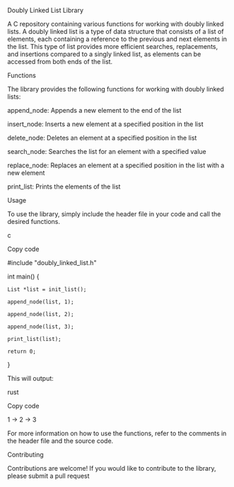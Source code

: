 Doubly Linked List Library

A C repository containing various functions for working with doubly linked lists. A doubly linked list is a type of data structure that consists of a list of elements, each containing a reference to the previous and next elements in the list. This type of list provides more efficient searches, replacements, and insertions compared to a singly linked list, as elements can be accessed from both ends of the list.



Functions

The library provides the following functions for working with doubly linked lists:



append_node: Appends a new element to the end of the list

insert_node: Inserts a new element at a specified position in the list

delete_node: Deletes an element at a specified position in the list

search_node: Searches the list for an element with a specified value

replace_node: Replaces an element at a specified position in the list with a new element

print_list: Prints the elements of the list

Usage

To use the library, simply include the header file in your code and call the desired functions.



c

Copy code

#include "doubly_linked_list.h"



int main() {

    List *list = init_list();

    append_node(list, 1);

    append_node(list, 2);

    append_node(list, 3);

    print_list(list);

    return 0;

}

This will output:



rust

Copy code

1 -> 2 -> 3

For more information on how to use the functions, refer to the comments in the header file and the source code.



Contributing

Contributions are welcome! If you would like to contribute to the library, please submit a pull request

